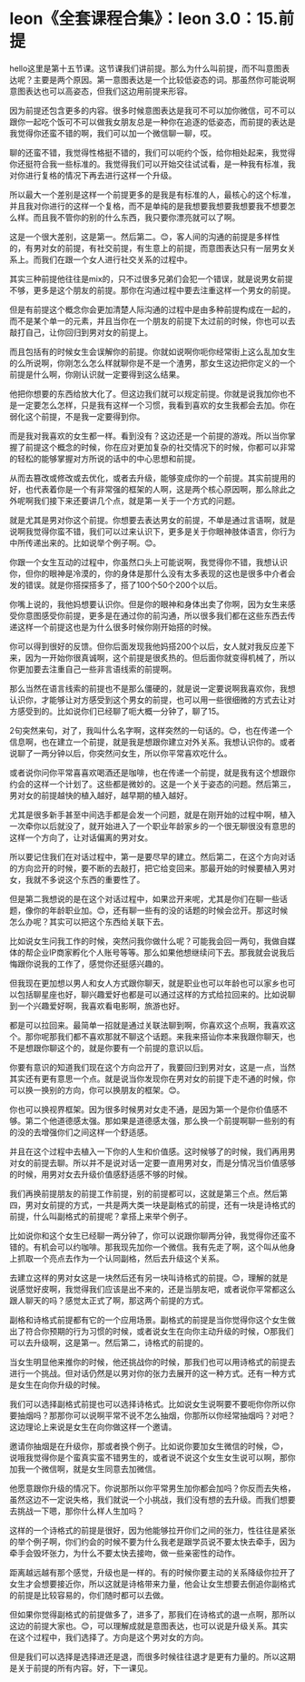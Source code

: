 # leon《全套课程合集》：leon 3.0：15.前提

hello这里是第十五节课。这节课我们讲前提。那么为什么叫前提，而不叫意图表达呢？主要是两个原因。第一意图表达是一个比较低姿态的词。那虽然你可能说啊意图表达也可以高姿态，但我们这边用前提来形容。

因为前提还包含更多的内容。很多时候意图表达是我可不可以加你微信，可不可以跟你一起吃个饭可不可以做我女朋友总是一种你在追逐的低姿态，而前提的表达是我觉得你还蛮不错的啊，我们可以加一个微信聊一聊，哎。

聊的还蛮不错，我觉得性格挺不错的，我们可以呃约个饭，给你相处起来，我觉得你还挺符合我一些标准的。我觉得我们可以开始交往试试看，是一种我有标准，我对你进行复格的情况下再去进行这样一个升级。

所以最大一个差别是这样一个前提更多的是我是有标准的人，最核心的这个标准，并且我对你进行的这样一个复格，而不是单纯的是我想要我想要我想要我不想要怎么样。而且我不管你的别的什么东西，我只要你漂亮就可以了啊。

这是一个很大差别，这是第一。然后第二。😊，客人间的沟通的前提是多样性的，有男对女的前提，有社交前提，有生意上的前提，而意图表达只有一层男女关系上。而我们在跟一个女人进行社交关系的过程中。

其实三种前提他往往是mix的，只不过很多兄弟们会犯一个错误，就是说男女前提不够，更多是这个朋友的前提。那你在沟通过程中要去注重这样一个男女的前提。

但是有前提这个概念你会更加清楚人际沟通的过程中是由多种前提构成在一起的，而不是某个单一的元素，并且当你在一个朋友的前提下太过前的时候，你也可以去敲打自己，让你回归到男对女的前提上。

而且包括有的时候女生会误解你的前提。你就如说啊你呃你经常街上这么乱加女生的么所说啊，你刚怎么怎么样就聊你是不是一个渣男，那女生这边把你定义的一个前提是什么啊，你刚认识就一定要得到这么结果。

他把你想要的东西给放大化了。但这边我们就可以规定前提。你就是说我加你也不是一定要怎么怎样，只是我有这样一个习惯，我看到喜欢的女生我都会去加。你在弱化这个前提，不是我一定要得到你。

而是我对我喜欢的女生都一样。看到没有？这边还是一个前提的游戏。所以当你掌握了前提这个概念的时候，你在应对更加复杂的社交情况下的时候，你都可以非常的轻松的能够掌握对方所说的话中的中心思想和前提。

从而去篡改或修改或去优化，或者去升级，能够变成你的一个前提。其实前提用的好，也代表着你是一个有非常强的框架的人啊，这是两个核心原因啊，那么除此之外呢啊我们接下来还要讲几个点，就是第一关于一个方式的问题。

就是尤其是男对你这个前提。你想要去表达男女的前提，不单是通过言语啊，就是说啊我觉得你蛮不错，我们可以过来认识下，更多是关于你眼神肢体语言，你行为中所传递出来的。比如说举个例子啊。😊。

你跟一个女生互动的过程中，你虽然口头上可能说啊，我觉得你不错，我想认识你，但你的眼神是冷漠的，你的身体是那什么没有太多表现的这也是很多中介者会发的错误。就是你搭探搭多了，搭了100个50个200个以后。

你嘴上说的，我他妈想要认识你。但是你的眼神和身体出卖了你啊，因为女生来感受你意图感受你前提，更多是在通过你的前沟通，所以很多我们都在这些东西去传递这样一个前提这也是为什么很多时候你刚开始搭的时候。

你可以得到很好的反馈。但你后面发现我他妈搭200个以后，女人就对我反应差下来，因为一开始你很真诚啊，这个前提是很炙热的。但后面你就变得机械了，所以你更加要去注重自己一些非言语线索的前提啊。

那么当然在语言线索的前提也不是那么僵硬的，就是说一定要说啊我喜欢你，我想认识你，才能够让对方感受到这个男女的前提，也可以用一些很细微的方式去让对方感受到的。比如说你们已经聊了呃大概一分钟了，聊了15。

2句突然来句，对了，我叫什么名字啊，这样突然的一句话的。😊，也在传递一个信息啊，也在建立一个前提，就是我是想跟你建立对外关系。我想认识你的。或者说聊了一两分钟以后，你突然问女生，所以你平常喜欢吃什么。

或者说你问你平常喜喜欢喝酒还是咖啡，也在传递一个前提，就是我有这个想跟你约会的这样一个计划了。这些都是微妙的。这是一个关于姿态的问题。然后第三，男对女的前提越快的植入越好，越早期的植入越好。

尤其是很多新手甚至中间选手都是会发一个问题，就是在刚开始的过程中啊，植入一次牵你以后就没了，就开始进入了一个职业年龄家乡的一个很无聊很没有意思的这样一个方向了，让对话偏离的男对女。

所以要记住我们在对话过程中，第一是要尽早的建立。然后第二，在这个方向对话的方向岔开的时候，要不断的去敲打，把它给变回来。那最开始的时候要植入男对女，我就不多说这个东西的重要性了。

但是第二我想说的是在这个对话过程中，如果岔开来呢，尤其是你们在聊一些话题，像你的年龄职业加。😊，还有聊一些有的没的话题的时候会岔开。那这时候怎么办呢？其实可以把这个东西给关联下去。

比如说女生问我工作的时候，突然问我你做什么呢？可能我会回一两句，我做自媒体的帮企业IP商家孵化个人账号等等。那么如果他想继续问下去。那我就会说我后悔跟你说我的工作了，感觉你还挺感兴趣的。

但我现在更加想以男人和女人方式跟你聊天，就是职业也可以年龄也可以家乡也可以包括聊星座也好，聊兴趣爱好也都是可以通过这样的方式给拉回来的。比如说聊到一个兴趣爱好啊，我喜欢看电影啊，旅游也好。

都是可以拉回来。最简单一招就是通过关联法聊到啊，你喜欢这个点啊，我喜欢这个。那你呢那我们都不喜欢那就不聊这个话题。来我来搭讪你本来我跟你聊天，也不是想跟你聊这个的，就是你要有一个前提的意识以后。

你要有意识的知道我们现在这个方向岔开了，我要回归到男对女，这是一点，当然其实还有更有意思一个点。就是说当你发现你在男对女的前提下走不通的时候，你可以换一换别的方向，你可以换朋友的框架。😊。

你也可以换视界框架。因为很多时候男对女走不通，是因为第一个是你价值感不够。第二个他道德感太强。那如果是道德感太强，那么换一个前提啊聊一些别的有的没的去增强你们之间这样一个舒适感。

并且在这个过程中去植入一下你的人生和价值感。这时候够了的时候，我们再用男对女的前提去聊。所以并不是说对话一定要一直用男对女，而是分情况当价值感够的时候，用男对女去升级价值感舒适感不够的时候。

我们再换前提朋友的前提工作前提，别的前提都可以，这就是第三个点。然后第四，男对女前提的方式，一共是两大类一块是副格式的前提，还有一块是诗格式的前提，什么叫副格式的前提呢？拿搭上来举个例子。

比如说你和这个女生已经聊一两分钟了，你可以说跟你聊两分钟，我觉得你还蛮不错的。有机会可以约咖啡。那我现先加你一个微信。我有先走了啊，这个叫从他身上抓取一个亮点去作为一个认同副格，然后去升级这个关系。

去建立这样的男对女这是一块然后还有另一块叫诗格式的前提。😊，理解的就是说感觉好皮啊，我觉得我们应该是出不来的，还是当朋友吧，或者说你平常都这么跟人聊天的吗？感觉太正式了啊，那这两个前提的方式。

副格和诗格式前提都有它的一个应用场景。副格式的前提是当你觉得你这个女生做出了符合你预期的行为习惯的时候，或者说女生在向你主动升级的时候，O那我们可以去升级啊，这是第一。然后第二，诗格式的前提的。

当女生明显他来推你的时候，他还挑战你的时候，那我们也可以用诗格式的前提去进行一个挑战。但对话仍然是以男对你的张力去展开的这一种方式。还有一种方式是女生在向你升级的时候。

我们可以选择副格式前提也可以选择诗格式。比如说女生说啊要不要呃你你所以你要抽烟吗？那那你可以说啊平常不说不怎么抽烟，你那所以你经常抽烟吗？对吧？这边理论上来说是女生在向你做这样一个邀请。

邀请你抽烟是在升级你，那或者换个例子。比如说你要加女生微信的时候，😊，说哦我觉得你是个蛮真实蛮不错男生的，或者说不说这个女生女生说可以啊，那你加我一个微信啊，就是女生同意去加微信。

他愿意跟你升级的情况下。你说那所以你平常男生加你都会加吗？你反而去失格，虽然这边不一定说失格，我们就说一个小挑战，我们没有想的去升级。而我们想要去挑战一下嗯，那你什么样人生加吗？

这样的一个诗格式的前提是很好，因为他能够拉开你们之间的张力，性往往是紧张的举个例子啊，你们约会的时候不要为什么我老是跟学员说不要太快去牵手，因为牵手会毁坏张力，为什么不要太快去接吻，做一些亲密性的动作。

距离越远越有那个感觉，升级也是一样的。有的时候你要主动的关系降级你拉开了女生才会想要接近你，所以这就是诗格带来力量，他会让女生想要去倒追你副格式的前提是比较容易的，你们随时都可以去做。

但如果你觉得副格式的前提做多了，进多了，那我们在诗格式的退一点啊，那所以这边的前提大家也。😊，可以理解成就是意图表达，也可以说是升级关系。其实在这个过程中，我们选择了。方向是这个男对女的方向。

但是我们可以选择是选择进还是退，而很多时候往往退才是更有力量的。所以这期是关于前提的所有内容。好，下一课见。

